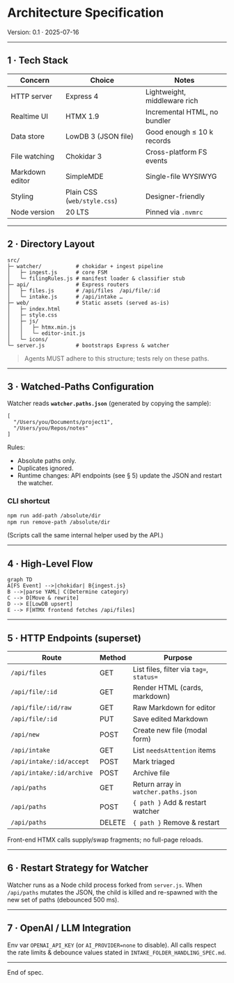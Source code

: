 # Architecture Specification

Version: 0.1 · 2025-07-16

---

## 1 · Tech Stack

| Concern          | Choice                | Notes                           |
|------------------|-----------------------|---------------------------------|
| HTTP server      | Express 4            | Lightweight, middleware rich    |
| Realtime UI      | HTMX 1.9             | Incremental HTML, no bundler    |
| Data store       | LowDB 3 (JSON file)  | Good enough ≤ 10 k records      |
| File watching    | Chokidar 3           | Cross-platform FS events        |
| Markdown editor  | SimpleMDE            | Single-file WYSIWYG             |
| Styling          | Plain CSS (`web/style.css`) | Designer-friendly             |
| Node version     | 20 LTS               | Pinned via `.nvmrc`             |

---

## 2 · Directory Layout

```
src/
├─ watcher/           # chokidar + ingest pipeline
│   ├─ ingest.js      # core FSM
│   └─ filingRules.js # manifest loader & classifier stub
├─ api/               # Express routers
│   ├─ files.js       # /api/files  /api/file/:id
│   └─ intake.js      # /api/intake …
├─ web/               # Static assets (served as-is)
│   ├─ index.html
│   ├─ style.css
│   ├─ js/
│   │   ├─ htmx.min.js
│   │   └─ editor-init.js
│   └─ icons/
└─ server.js          # bootstraps Express & watcher
```

> Agents MUST adhere to this structure; tests rely on these paths.

---

## 3 · Watched-Paths Configuration

Watcher reads **`watcher.paths.json`** (generated by copying the sample):

```jsonc
[
  "/Users/you/Documents/project1",
  "/Users/you/Repos/notes"
]
```

Rules:
* Absolute paths only.
* Duplicates ignored.
* Runtime changes: API endpoints (see § 5) update the JSON and restart the watcher.

### CLI shortcut

```bash
npm run add-path /absolute/dir
npm run remove-path /absolute/dir
```
(Scripts call the same internal helper used by the API.)

---

## 4 · High-Level Flow

```mermaid
graph TD
A[FS Event] -->|chokidar| B{ingest.js}
B -->|parse YAML| C(Determine category)
C --> D[Move & rewrite]
D --> E[LowDB upsert]
E --> F[HTMX frontend fetches /api/files]
```

---

## 5 · HTTP Endpoints (superset)

| Route | Method | Purpose |
|-------|--------|---------|
| `/api/files` | GET | List files, filter via `tag=`, `status=` |
| `/api/file/:id` | GET | Render HTML (cards, markdown) |
| `/api/file/:id/raw` | GET | Raw Markdown for editor |
| `/api/file/:id` | PUT | Save edited Markdown |
| `/api/new` | POST | Create new file (modal form) |
| `/api/intake` | GET | List `needsAttention` items |
| `/api/intake/:id/accept` | POST | Mark triaged |
| `/api/intake/:id/archive` | POST | Archive file |
| `/api/paths` | GET | Return array in `watcher.paths.json` |
| `/api/paths` | POST | `{ path }` Add & restart watcher |
| `/api/paths` | DELETE | `{ path }` Remove & restart |

Front-end HTMX calls supply/swap fragments; no full-page reloads.

---

## 6 · Restart Strategy for Watcher

Watcher runs as a Node child process forked from `server.js`.  When `/api/paths` mutates the JSON, the child is killed and re-spawned with the new set of paths (debounced 500 ms).

---

## 7 · OpenAI / LLM Integration

Env var `OPENAI_API_KEY` (or `AI_PROVIDER=none` to disable).  All calls respect the rate limits & debounce values stated in `INTAKE_FOLDER_HANDLING_SPEC.md`.

---

End of spec. 